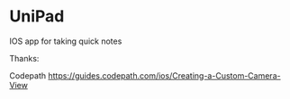 # UniPad
IOS app for taking quick notes


Thanks:

Codepath 
https://guides.codepath.com/ios/Creating-a-Custom-Camera-View

